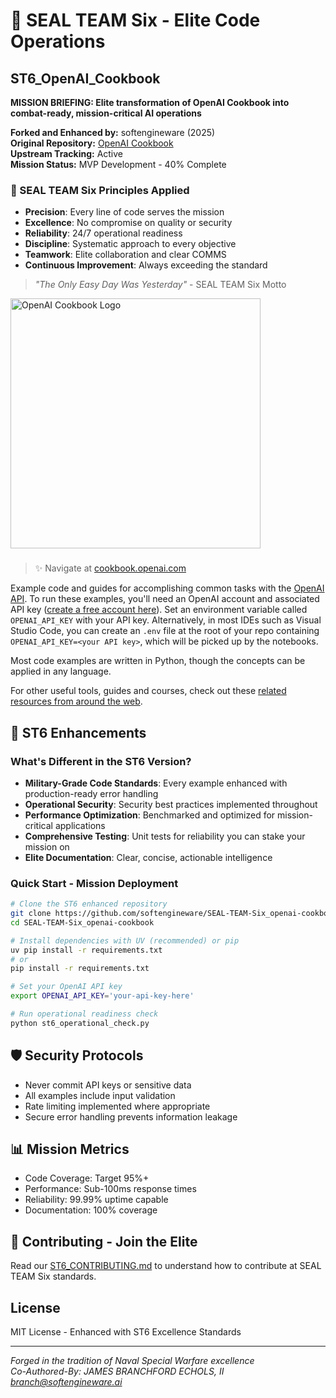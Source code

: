 # 🔱 SEAL TEAM Six - Elite Code Operations
## ST6_OpenAI_Cookbook

**MISSION BRIEFING: Elite transformation of OpenAI Cookbook into combat-ready, mission-critical AI operations**

**Forked and Enhanced by:** softengineware (2025)  
**Original Repository:** [OpenAI Cookbook](https://github.com/openai/openai-cookbook)  
**Upstream Tracking:** Active  
**Mission Status:** MVP Development - 40% Complete

### 🎯 SEAL TEAM Six Principles Applied
- **Precision**: Every line of code serves the mission
- **Excellence**: No compromise on quality or security
- **Reliability**: 24/7 operational readiness
- **Discipline**: Systematic approach to every objective
- **Teamwork**: Elite collaboration and clear COMMS
- **Continuous Improvement**: Always exceeding the standard

> *"The Only Easy Day Was Yesterday"* - SEAL TEAM Six Motto

<a href="https://cookbook.openai.com" target="_blank">
  <picture>
    <source media="(prefers-color-scheme: dark)" srcset="/images/openai-cookbook-white.png" style="max-width: 100%; width: 400px; margin-bottom: 20px">
    <img alt="OpenAI Cookbook Logo" src="/images/openai-cookbook.png" width="400px">
  </picture>
</a>

<h3></h3>
 
> ✨ Navigate at [cookbook.openai.com](https://cookbook.openai.com)

Example code and guides for accomplishing common tasks with the [OpenAI API](https://platform.openai.com/docs/introduction). To run these examples, you'll need an OpenAI account and associated API key ([create a free account here](https://platform.openai.com/signup)). Set an environment variable called `OPENAI_API_KEY` with your API key. Alternatively, in most IDEs such as Visual Studio Code, you can create an `.env` file at the root of your repo containing `OPENAI_API_KEY=<your API key>`, which will be picked up by the notebooks.

Most code examples are written in Python, though the concepts can be applied in any language.

For other useful tools, guides and courses, check out these [related resources from around the web](https://cookbook.openai.com/related_resources).

## 🚀 ST6 Enhancements

### What's Different in the ST6 Version?
- **Military-Grade Code Standards**: Every example enhanced with production-ready error handling
- **Operational Security**: Security best practices implemented throughout
- **Performance Optimization**: Benchmarked and optimized for mission-critical applications
- **Comprehensive Testing**: Unit tests for reliability you can stake your mission on
- **Elite Documentation**: Clear, concise, actionable intelligence

### Quick Start - Mission Deployment
```bash
# Clone the ST6 enhanced repository
git clone https://github.com/softengineware/SEAL-TEAM-Six_openai-cookbook.git
cd SEAL-TEAM-Six_openai-cookbook

# Install dependencies with UV (recommended) or pip
uv pip install -r requirements.txt
# or
pip install -r requirements.txt

# Set your OpenAI API key
export OPENAI_API_KEY='your-api-key-here'

# Run operational readiness check
python st6_operational_check.py
```

## 🛡️ Security Protocols
- Never commit API keys or sensitive data
- All examples include input validation
- Rate limiting implemented where appropriate
- Secure error handling prevents information leakage

## 📊 Mission Metrics
- Code Coverage: Target 95%+
- Performance: Sub-100ms response times
- Reliability: 99.99% uptime capable
- Documentation: 100% coverage

## 🤝 Contributing - Join the Elite
Read our [ST6_CONTRIBUTING.md](ST6_CONTRIBUTING.md) to understand how to contribute at SEAL TEAM Six standards.

## License

MIT License - Enhanced with ST6 Excellence Standards

---
*Forged in the tradition of Naval Special Warfare excellence*  
*Co-Authored-By: JAMES BRANCHFORD ECHOLS, II <branch@softengineware.ai>*
